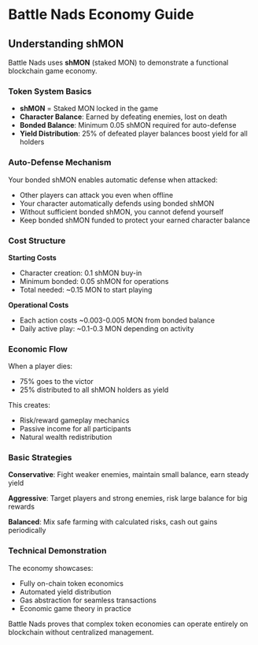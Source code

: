 # Battle Nads Economy Guide

## Understanding shMON

Battle Nads uses **shMON** (staked MON) to demonstrate a functional blockchain game economy.

### Token System Basics

- **shMON** = Staked MON locked in the game
- **Character Balance**: Earned by defeating enemies, lost on death
- **Bonded Balance**: Minimum 0.05 shMON required for auto-defense
- **Yield Distribution**: 25% of defeated player balances boost yield for all holders

### Auto-Defense Mechanism

Your bonded shMON enables automatic defense when attacked:
- Other players can attack you even when offline
- Your character automatically defends using bonded shMON
- Without sufficient bonded shMON, you cannot defend yourself
- Keep bonded shMON funded to protect your earned character balance

### Cost Structure

**Starting Costs**
- Character creation: 0.1 shMON buy-in
- Minimum bonded: 0.05 shMON for operations
- Total needed: ~0.15 MON to start playing

**Operational Costs**
- Each action costs ~0.003-0.005 MON from bonded balance
- Daily active play: ~0.1-0.3 MON depending on activity

### Economic Flow

When a player dies:
- 75% goes to the victor
- 25% distributed to all shMON holders as yield

This creates:
- Risk/reward gameplay mechanics
- Passive income for all participants
- Natural wealth redistribution

### Basic Strategies

**Conservative**: Fight weaker enemies, maintain small balance, earn steady yield

**Aggressive**: Target players and strong enemies, risk large balance for big rewards

**Balanced**: Mix safe farming with calculated risks, cash out gains periodically

### Technical Demonstration

The economy showcases:
- Fully on-chain token economics
- Automated yield distribution
- Gas abstraction for seamless transactions
- Economic game theory in practice

Battle Nads proves that complex token economies can operate entirely on blockchain without centralized management.
